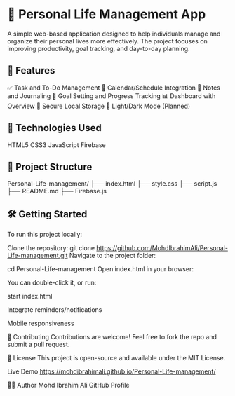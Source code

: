 # 🧠 Personal Life Management App

A simple web-based application designed to help individuals manage and organize their personal lives more effectively. The project focuses on improving productivity, goal tracking, and day-to-day planning.

## 📌 Features

✅ Task and To-Do Management
📅 Calendar/Schedule Integration
📝 Notes and Journaling
🎯 Goal Setting and Progress Tracking
📊 Dashboard with Overview
🔐 Secure Local Storage
🌙 Light/Dark Mode (Planned)

## 🚀 Technologies Used

HTML5
CSS3
JavaScript
Firebase

## 📂 Project Structure

Personal-Life-management/
├── index.html
├── style.css
├── script.js
├── README.md
├── Firebase.js

## 🛠️ Getting Started

To run this project locally:

Clone the repository:
git clone https://github.com/MohdIbrahimAli/Personal-Life-management.git
Navigate to the project folder:

cd Personal-Life-management Open index.html in your browser:

You can double-click it, or run:

start index.html 


Integrate reminders/notifications

Mobile responsiveness

🤝 Contributing Contributions are welcome! Feel free to fork the repo and submit a pull request.

📄 License This project is open-source and available under the MIT License.

Live Demo
https://mohdibrahimali.github.io/Personal-Life-management/

🙋‍♂️ Author Mohd Ibrahim Ali GitHub Profile

